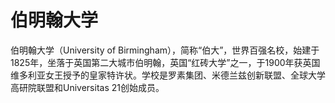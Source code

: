 # 伯明翰大学

伯明翰大学（University of Birmingham），简称“伯大”，世界百强名校，始建于1825年，坐落于英国第二大城市伯明翰，英国“红砖大学”之一，于1900年获英国维多利亚女王授予的皇家特许状。学校是罗素集团、米德兰兹创新联盟、全球大学高研院联盟和Universitas 21创始成员。